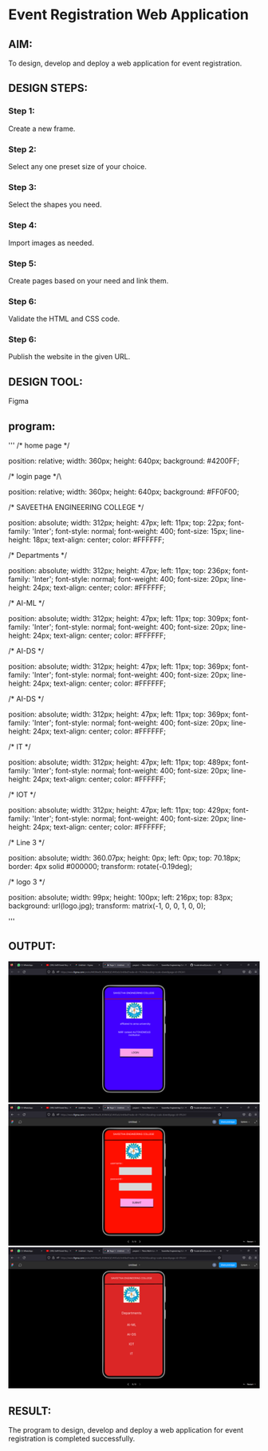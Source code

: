 # Event Registration Web Application

## AIM:
To design, develop and deploy a web application for event registration.

## DESIGN STEPS:

### Step 1:
Create a new frame.

### Step 2:
Select any one preset size of your choice.

### Step 3:
Select the shapes you need.

### Step 4:
Import images as needed.

### Step 5:
Create pages based on your need and link them.

### Step 6:

Validate the HTML and CSS code.

### Step 6:

Publish the website in the given URL.

## DESIGN TOOL:
Figma

## program:

'''
/* home page */

position: relative;
width: 360px;
height: 640px;
background: #4200FF;

/* login page */\

position: relative;
width: 360px;
height: 640px;
background: #FF0F00;

/* SAVEETHA ENGINEERING COLLEGE */

position: absolute;
width: 312px;
height: 47px;
left: 11px;
top: 22px;
font-family: 'Inter';
font-style: normal;
font-weight: 400;
font-size: 15px;
line-height: 18px;
text-align: center;
color: #FFFFFF;

/* Departments */

position: absolute;
width: 312px;
height: 47px;
left: 11px;
top: 236px;
font-family: 'Inter';
font-style: normal;
font-weight: 400;
font-size: 20px;
line-height: 24px;
text-align: center;
color: #FFFFFF;

/* AI-ML */

position: absolute;
width: 312px;
height: 47px;
left: 11px;
top: 309px;
font-family: 'Inter';
font-style: normal;
font-weight: 400;
font-size: 20px;
line-height: 24px;
text-align: center;
color: #FFFFFF;

/* AI-DS */

position: absolute;
width: 312px;
height: 47px;
left: 11px;
top: 369px;
font-family: 'Inter';
font-style: normal;
font-weight: 400;
font-size: 20px;
line-height: 24px;
text-align: center;
color: #FFFFFF;

/* AI-DS */

position: absolute;
width: 312px;
height: 47px;
left: 11px;
top: 369px;
font-family: 'Inter';
font-style: normal;
font-weight: 400;
font-size: 20px;
line-height: 24px;
text-align: center;
color: #FFFFFF;

/* IT */

position: absolute;
width: 312px;
height: 47px;
left: 11px;
top: 489px;
font-family: 'Inter';
font-style: normal;
font-weight: 400;
font-size: 20px;
line-height: 24px;
text-align: center;
color: #FFFFFF;

/* IOT */

position: absolute;
width: 312px;
height: 47px;
left: 11px;
top: 429px;
font-family: 'Inter';
font-style: normal;
font-weight: 400;
font-size: 20px;
line-height: 24px;
text-align: center;
color: #FFFFFF;

/* Line 3 */

position: absolute;
width: 360.07px;
height: 0px;
left: 0px;
top: 70.18px;
border: 4px solid #000000;
transform: rotate(-0.19deg);

/* logo 3 */

position: absolute;
width: 99px;
height: 100px;
left: 216px;
top: 83px;
background: url(logo.jpg);
transform: matrix(-1, 0, 0, 1, 0, 0);

'''

## OUTPUT:
![output](./to1.png)
![output](./to2.png)
![output](./to3.png)

## RESULT:
The program to design, develop and deploy a web application for event registration is completed successfully.